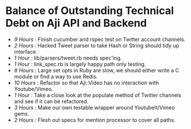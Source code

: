 Balance of Outstanding Technical Debt on Aji API and Backend
============================================================
- *9 Hours* : Finish cucumber and rspec test on Twitter account channels.
- *2 Hours* : Hacked Tweet parser to take Hash or String should tidy up interface.
- *1 Hour* : lib/parsers/tweet.rb needs spec'ing.
- *1 Hour* : link_spec.rb is largely happy path only testing.
- *8 Hours* : Large set opts in Ruby are slow, we should either write a C module or find a way to use Redis.
- *10 Hours* : Refactor so that Aji::Video has no interaction with Youtube/Vimeo.
- *1 Hour* : Take a close look at the populate method of Twitter channels and see if it can be refactored.
- *3 Hours* : Make our own testable wrapper around YoutubeIt/Vimeo gems.
- *2 Hours* : Flesh out specs for mention processor to cover all paths.
